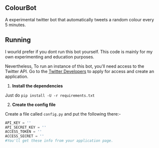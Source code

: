 ## ColourBot

A experimental twitter bot that automatically tweets a random colour every 5 minutes.


## Running

I wourld prefer if you dont run this bot yourself. This code is mainly for my own experimenting and education purposes.

Nevertheless, To run an instance of this bot, you'll need access to the Twitter API. Go to the [Twitter Developers](https://developer.twitter.com) to apply for access and create an application.

1. **Install the dependencies**

Just do `pip install -U -r requirements.txt`

2. **Create the config file**

Create a file called `config.py` and put the following there:-

```py
API_KEY = ''
API_SECRET_KEY = ''
ACCESS_TOKEN = ''
ACCESS_SECRET = ''
#You'll get these info from your application page.
```



